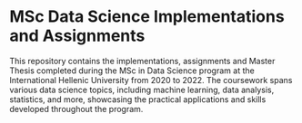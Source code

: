 # MSc Data Science Implementations and Assignments

This repository contains the implementations, assignments and Master Thesis completed during the MSc in Data Science program at the International Hellenic University from 2020 to 2022. The coursework spans various data science topics, including machine learning, data analysis, statistics, and more, showcasing the practical applications and skills developed throughout the program.